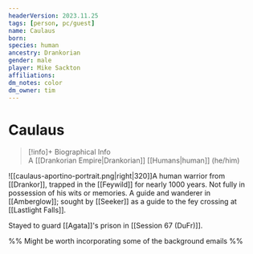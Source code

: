 ```yaml
---
headerVersion: 2023.11.25
tags: [person, pc/guest]
name: Caulaus
born:
species: human
ancestry: Drankorian
gender: male
player: Mike Sackton
affiliations:
dm_notes: color
dm_owner: tim
---
```

# Caulaus
>[!info]+ Biographical Info  
> A [[Drankorian Empire|Drankorian]] [[Humans|human]] (he/him)

![[caulaus-aportino-portrait.png|right|320]]A human warrior from [[Drankor]], trapped in the [[Feywild]] for nearly 1000 years. Not fully in possession of his wits or memories. A guide and wanderer in [[Amberglow]]; sought by [[Seeker]] as a guide to the fey crossing at [[Lastlight Falls]]. 

Stayed to guard [[Agata]]'s prison in [[Session 67 (DuFr)]].

%% Might be worth incorporating some of the background emails %%